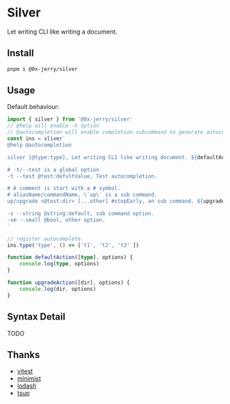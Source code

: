 # Silver

Let writing CLI like writing a document.

## Install

```sh
pnpm i @0x-jerry/silver
```

## Usage

Default behaviour:

```ts
import { silver } from '@0x-jerry/silver'
// @help will enable -h option
// @autocompletion will enable completion subcommand to generate autocomplete script
const ins = sliver`
@help @autocompletion

silver [@type:type], Let writing CLI like writing document. ${defaultAction}

# -t/--test is a global option
-t --test @test:defultValue, Test autocompletion.

# A comment is start with a # symbol.
# aliasName/commandName, \`up\` is a sub command.
up/upgrade <@test:dir> [...other] #stopEarly, an sub command. ${upgradeAction}

-s --string @string:default, sub command option.
-sm --small @bool, other option.
`

// register autocomplete
ins.type('type', () => ['t1', 't2', 't3' ])

function defaultAction([type], options) {
    console.log(type, options)
}

function upgradeAction([dir], options) {
    console.log(dir, options)
}

```

## Syntax Detail

TODO

## Thanks

- [vitest](https://vitest.dev/)
- [minimist](https://github.com/minimistjs/minimist)
- [lodash](https://lodash.com)
- [tsup](https://tsup.egoist.dev)